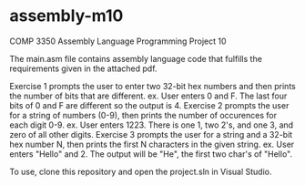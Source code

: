 # assembly-m10
COMP 3350 Assembly Language Programming Project 10

The main.asm file contains assembly language code that fulfills the requirements given in the attached pdf.

Exercise 1 prompts the user to enter two 32-bit hex numbers and then prints the number of bits that are different.
  ex. User enters 0 and F. The last four bits of 0 and F are different so the output is 4.
Exercise 2 prompts the user for a string of numbers (0-9), then prints the number of occurences for each digit 0-9.
  ex. User enters 1223. There is one 1, two 2's, and one 3, and zero of all other digits.
Exercise 3 prompts the user for a string and a 32-bit hex number N, then prints the first N characters in the given string.
  ex. User enters "Hello" and 2. The output will be "He", the first two char's of "Hello".

To use, clone this repository and open the project.sln in Visual Studio.
